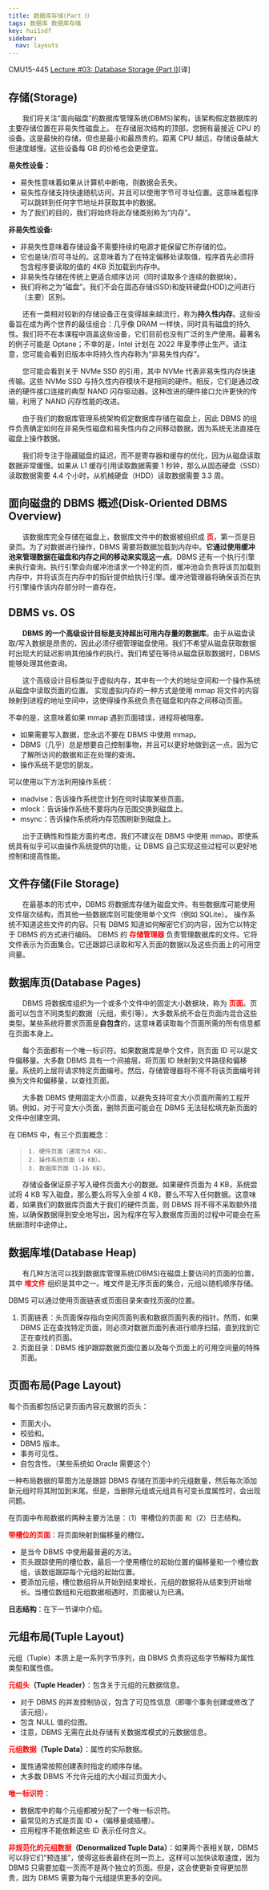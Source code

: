 ```yaml
---
title: 数据库存储(Part Ⅰ)
tags: 数据库 数据库存储
key: hui1sdf
sidebar:
  nav: layouts
---
```


CMU15-445 [Lecture #03: Database Storage (Part I)](https://15445.courses.cs.cmu.edu/spring2023/notes/03-storage1.pdf)[译]

<!--more-->

## 存储(Storage)

&emsp;&emsp;我们将关注“面向磁盘”的数据库管理系统(DBMS)架构，该架构假定数据库的主要存储位置在非易失性磁盘上。
在存储层次结构的顶部，您拥有最接近 CPU 的设备。这是最快的存储，但也是最小和最昂贵的。距离 CPU 越远，存储设备越大但速度越慢。这些设备每 GB 的价格也会更便宜。

**易失性设备：**

- 易失性意味着如果从计算机中断电，则数据会丢失。
- 易失性存储支持快速随机访问，并且可以使用字节可寻址位置。这意味着程序可以跳转到任何字节地址并获取其中的数据。
- 为了我们的目的，我们将始终将此存储类别称为“内存”。

**非易失性设备:**

- 非易失性意味着存储设备不需要持续的电源才能保留它所存储的位。
- 它也是块/页可寻址的。这意味着为了在特定偏移处读取值，程序首先必须将包含程序要读取的值的 4KB 页加载到内存中。
- 非易失性存储在传统上更适合顺序访问（同时读取多个连续的数据块）。
- 我们将称之为“磁盘”。我们不会在固态存储(SSD)和旋转硬盘(HDD)之间进行（主要）区别。

&emsp;&emsp;还有一类相对较新的存储设备正在变得越来越流行，称为**持久性内存**。这些设备旨在成为两个世界的最佳组合：几乎像 DRAM 一样快，同时具有磁盘的持久性。我们将不在本课程中涵盖这些设备，它们目前也没有广泛的生产使用。最著名的例子可能是 Optane；不幸的是，Intel 计划在 2022 年夏季停止生产。请注意，您可能会看到旧版本中将持久性内存称为“非易失性内存”。

&emsp;&emsp;您可能会看到关于 NVMe SSD 的引用，其中 NVMe 代表非易失性内存快速传输。这些 NVMe SSD 与持久性内存模块不是相同的硬件。相反，它们是通过改进的硬件接口连接的典型 NAND 闪存驱动器。这种改进的硬件接口允许更快的传输，利用了 NAND 闪存性能的改进。

&emsp;&emsp;由于我们的数据库管理系统架构假定数据库存储在磁盘上，因此 DBMS 的组件负责确定如何在非易失性磁盘和易失性内存之间移动数据，因为系统无法直接在磁盘上操作数据。

&emsp;&emsp;我们将专注于隐藏磁盘的延迟，而不是寄存器和缓存的优化，因为从磁盘读取数据非常缓慢。如果从 L1 缓存引用读取数据需要 1 秒钟，那么从固态硬盘（SSD）读取数据需要 4.4 个小时，从机械硬盘（HDD）读取数据需要 3.3 周。

## 面向磁盘的 DBMS 概述(Disk-Oriented DBMS Overview)

&emsp;&emsp;该数据库完全存储在磁盘上，数据库文件中的数据被组织成 **<font color = red>页</font>**，第一页是目录页。为了对数据进行操作，DBMS 需要将数据加载到内存中。**它通过使用缓冲池来管理数据在磁盘和内存之间的移动来实现这一点**。DBMS 还有一个执行引擎来执行查询。执行引擎会向缓冲池请求一个特定的页，缓冲池会负责将该页加载到内存中，并将该页在内存中的指针提供给执行引擎。缓冲池管理器将确保该页在执行引擎操作该内存部分时一直存在。

## DBMS vs. OS

&emsp;&emsp;**DBMS 的一个高级设计目标是支持超出可用内存量的数据库**。由于从磁盘读取/写入数据是昂贵的，因此必须仔细管理磁盘使用。我们不希望从磁盘获取数据时出现大的延迟影响其他操作的执行。我们希望在等待从磁盘获取数据时，DBMS 能够处理其他查询。

&emsp;&emsp;这个高级设计目标类似于虚拟内存，其中有一个大的地址空间和一个操作系统从磁盘中读取页面的位置。
实现虚拟内存的一种方式是使用 mmap 将文件的内容映射到进程的地址空间中，这使得操作系统负责在磁盘和内存之间移动页面。

不幸的是，这意味着如果 mmap 遇到页面错误，进程将被阻塞。

- 如果需要写入数据，您永远不要在 DBMS 中使用 mmap。
- DBMS（几乎）总是想要自己控制事物，并且可以更好地做到这一点，因为它了解所访问的数据和正在处理的查询。
- 操作系统不是您的朋友。

可以使用以下方法利用操作系统：

- madvise：告诉操作系统您计划在何时读取某些页面。
- mlock：告诉操作系统不要将内存范围交换到磁盘上。
- msync：告诉操作系统将内存范围刷新到磁盘上。

&emsp;&emsp;出于正确性和性能方面的考虑，我们不建议在 DBMS 中使用 mmap。即使系统具有似乎可以由操作系统提供的功能，让 DBMS 自己实现这些过程可以更好地控制和提高性能。

## 文件存储(File Storage)

&emsp;&emsp;在最基本的形式中，DBMS 将数据库存储为磁盘文件。有些数据库可能使用文件层次结构，而其他一些数据库则可能使用单个文件（例如 SQLite）。
操作系统不知道这些文件的内容。只有 DBMS 知道如何解密它们的内容，因为它以特定于 DBMS 的方式进行编码。
DBMS 的 **<font color = red>存储管理器</font>** 负责管理数据库的文件。它将文件表示为页面集合。它还跟踪已读取和写入页面的数据以及这些页面上的可用空间量。

## 数据库页(Database Pages)

&emsp;&emsp;DBMS 将数据库组织为一个或多个文件中的固定大小数据块，称为 **<font color = red>页面</font>**。页面可以包含不同类型的数据（元组，索引等）。大多数系统不会在页面内混合这些类型。某些系统将要求页面是**自包含**的，这意味着读取每个页面所需的所有信息都在页面本身上。

&emsp;&emsp;每个页面都有一个唯一标识符。如果数据库是单个文件，则页面 ID 可以是文件偏移量。大多数 DBMS 具有一个间接层，将页面 ID 映射到文件路径和偏移量。系统的上层将请求特定页面编号。然后，存储管理器将不得不将该页面编号转换为文件和偏移量，以查找页面。

&emsp;&emsp;大多数 DBMS 使用固定大小页面，以避免支持可变大小页面所需的工程开销。例如，对于可变大小页面，删除页面可能会在 DBMS 无法轻松填充新页面的文件中创建空洞。

在 DBMS 中，有三个页面概念：

>     1. 硬件页面（通常为4 KB）。
>     2. 操作系统页面（4 KB）。
>     3. 数据库页面（1-16 KB）。

&emsp;&emsp;存储设备保证原子写入硬件页面大小的数据。如果硬件页面为 4 KB，系统尝试将 4 KB 写入磁盘，那么要么将写入全部 4 KB，要么不写入任何数据。这意味着，如果我们的数据库页面大于我们的硬件页面，则 DBMS 将不得不采取额外措施，以确保数据得到安全地写出，因为程序在写入数据库页面的过程中可能会在系统崩溃时中途停止。

## 数据库堆(Database Heap)

&emsp;&emsp;有几种方法可以找到数据库管理系统(DBMS)在磁盘上要访问的页面的位置，其中 **<font color = red>堆文件</font>** 组织是其中之一。堆文件是无序页面的集合，元组以随机顺序存储。

DBMS 可以通过使用页面链表或页面目录来查找页面的位置。

1.  页面链表：头页面保存指向空闲页面列表和数据页面列表的指针。然而，如果 DBMS 正在查找特定页面，则必须对数据页面列表进行顺序扫描，直到找到它正在查找的页面。
2.  页面目录：DBMS 维护跟踪数据页面位置以及每个页面上的可用空间量的特殊页面。

## 页面布局(Page Layout)

每个页面都包括记录页面内容元数据的页头：

- 页面大小。
- 校验和。
- DBMS 版本。
- 事务可见性。
- 自包含性。（某些系统如 Oracle 需要这个）

一种布局数据的草图方法是跟踪 DBMS 存储在页面中的元组数量，然后每次添加新元组时将其附加到末尾。但是，当删除元组或元组具有可变长度属性时，会出现问题。

在页面中布局数据的两种主要方法是：（1）带槽位的页面 和（2）日志结构。

**<font color = red>带槽位的页面</font>**：将页面映射到偏移量的槽位。

- 是当今 DBMS 中使用最普遍的方法。
- 页头跟踪使用的槽位数，最后一个使用槽位的起始位置的偏移量和一个槽位数组，该数组跟踪每个元组的起始位置。
- 要添加元组，槽位数组将从开始到结束增长，元组的数据将从结束到开始增长。当槽位数组和元组数据相遇时，页面被认为已满。

**日志结构**：在下一节课中介绍。

## 元组布局(Tuple Layout)

元组（Tuple）本质上是一系列字节序列，由 DBMS 负责将这些字节解释为属性类型和属性值。

**<font color = red>元组头</font>（Tuple Header）**：包含关于元组的元数据信息。

- 对于 DBMS 的并发控制协议，包含了可见性信息（即哪个事务创建或修改了该元组）。
- 包含 NULL 值的位图。
- 注意，DBMS 无需在此处存储有关数据库模式的元数据信息。

**<font color = red>元组数据</font>（Tuple Data）**：属性的实际数据。

- 属性通常按照创建表时指定的顺序存储。
- 大多数 DBMS 不允许元组的大小超过页面大小。

**<font color = red>唯一标识符</font>**：

- 数据库中的每个元组都被分配了一个唯一标识符。
- 最常见的方式是页面 ID +（偏移量或插槽）。
- 应用程序不能依赖这些 ID 表示任何含义。

**<font color = red>非规范化的元组数据</font>（Denormalized Tuple Data）**：如果两个表相关联，DBMS 可以将它们“预连接”，使得这些表最终在同一页上。这样可以加快读取速度，因为 DBMS 只需要加载一页而不是两个独立的页面。但是，这会使更新变得更加昂贵，因为 DBMS 需要为每个元组提供更多的空间。
